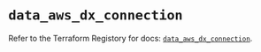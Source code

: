 # `data_aws_dx_connection`

Refer to the Terraform Registory for docs: [`data_aws_dx_connection`](https://registry.terraform.io/providers/hashicorp/aws/5.5.0/docs/data-sources/dx_connection).
